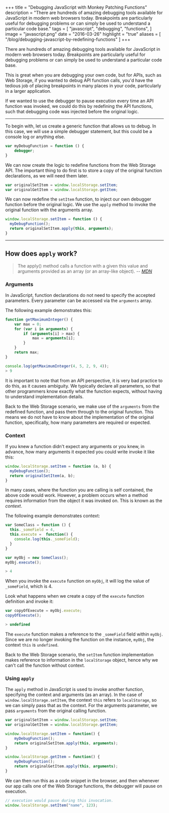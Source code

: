 +++
title = "Debugging JavaScript with Monkey Patching Functions"
description = "There are hundreds of amazing debugging tools available for JavaScript in modern web browsers today. Breakpoints are particularly useful for debugging problems or can simply be used to understand a particular code base."
tags = [
    "javascript",
    "debugging",
    "functions",
]
image = "javascript.png"
date = "2016-03-26"
highlight = "true"
aliases = [
    "/blog/debugging-javascript-by-redefining-functions"
]
+++

There are hundreds of amazing debugging tools available for JavaScript in modern web browsers today. Breakpoints are particularly useful for debugging problems or can simply be used to understand a particular code base.

This is great when you are debugging your own code, but for APIs, such as Web Storage, if you wanted to debug API function calls, you'd have the tedious job of placing breakpoints in many places in your code, particularly in a larger application.

If we wanted to use the debugger to pause execution every time an API function was invoked, we could do this by redefining the API functions, such that debugging code was injected before the original logic.

---
To begin with, let us create a generic function that allows us to debug. In this case, we will use a simple debugger statement, but this could be a console log or anything else. 

```javascript
var myDebugFunction = function () {
    debugger;
}
```

We can now create the logic to redefine functions from the Web Storage API. The important thing to do first is to store a copy of the original function declarations, as we will need them later.

```javascript
var originalSetItem = window.localStorage.setItem;
var originalGetItem = window.localStorage.getItem;
```

We can now redefine the `setItem` function, to inject our own debugger function before the original logic. We use the `apply` method to invoke the original function with the arguments array.

```javascript
window.localStorage.setItem = function () {
  myDebugFunction();
  return originalSetItem.apply(this, arguments);
}
```
---
## How does `apply` work?

> The apply() method calls a function with a given this value and arguments provided as an array (or an array-like object).
-- <cite>[MDN][1]</cite>

### Arguments
In JavaScript, function declarations do not need to specify the accepted parameters. Every parameter can be accessed via the `arguments` array.

The following example demonstrates this:

```javascript
function getMaximumInteger() {
    var max = 0;
    for (var i in arguments) {
        if (arguments[i] > max) {
            max = arguments[i];
        }
    }
    return max;
}
```

```javascript
console.log(getMaximumInteger(4, 5, 2, 9, 4));
> 9
```

It is important to note that from an API perspective, it is very bad practice to do this, as it causes ambiguity. We typically declare all parameters, so that other programmers know exactly what the function expects, without having to understand implementation details.

Back to the Web Storage scenario, we make use of the `arguments` from the redefined function, and pass them through to the original function. This means we do not have to know about the implementation of the original function, specifically, how many parameters are required or expected.

### Context
If you knew a function didn't expect any arguments or you knew, in advance, how many arguments it expected you could write invoke it like this:

```javascript
window.localStorage.setItem = function (a, b) {
  myDebugFunction();
  return originalSetItem(a, b);
}
```

In many cases, where the function you are calling is self contained, the above code would work. However, a problem occurs when a method requires information from the object it was invoked on. This is known as the *context*. 

The following example demonstrates context:

```javascript
var SomeClass = function () {
  this._someField = 4,
  this.execute =  function() {
    console.log(this._someField);
  }
} 

var myObj = new SomeClass();
myObj.execute();
```

```javascript
> 4
```

When you invoke the `execute` function on `myObj`, it will log the value of `_someField`, which is 4.

Look what happens when we create a copy of the `execute` function definition and invoke it:

```javascript
var copyOfExecute = myObj.execute;
copyOfExecute();
```

```javascript
> undefined
```
The `execute` function makes a reference to the `_someField` field within `myObj`. Since we are no longer invoking the function on the instance, `myObj`, the context `this` is `undefined`.

Back to the Web Storage scenario, the `setItem` function implementation makes reference to information in the `localStorage` object, hence why we can't call the function without context. 

### Using `apply`
The `apply` method in JavaScript is used to invoke another function, specifying the context and arguments (as an array). In the case of `window.localStorage.setItem`, the context `this` refers to `localStorage`, so we can simply pass that as the context. For the arguments parameter, we pass `arguments` from the original calling function.

```javascript
var originalSetItem = window.localStorage.setItem;
var originalGetItem = window.localStorage.getItem;

window.localStorage.setItem = function() {
    myDebugFunction();
    return originalSetItem.apply(this, arguments);
}

window.localStorage.getItem = function() {
    myDebugFunction();
    return originalGetItem.apply(this, arguments);
}
```

We can then run this as a code snippet in the browser, and then whenever our app calls one of the Web Storage functions, the debugger will pause on execution. 

```javascript
// execution would pause during this invocation.
window.localStorage.setItem("name", 123);

```

[1]:https://developer.mozilla.org/en-US/docs/Web/JavaScript/Reference/Global_Objects/Function/apply